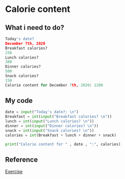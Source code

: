 # Calorie content

## What i need to do?

```python
Today's date?
December 7th, 2020
Breakfast calories?
250
Lunch calories?
300
Dinner calories?
500
Snack calories?
150
Calorie content for December 7th, 2020: 1200
```

## My code

```python
date = input("Today's date?: \n")
Breakfast = int(input("Breakfast calories? \n"))
lunch = int(input("Lunch calories? \n"))
dinner = int(input("Dinner calories? \n"))
snack = int(input("Snack calories? \n"))
calories = int(Breakfast + lunch + dinner + snack)

print("Calorie content for " , date , ":", calories)
```

## Reference

[Exercise](https://docs.microsoft.com/en-us/learn/modules/python-create-first/5-challenge)
